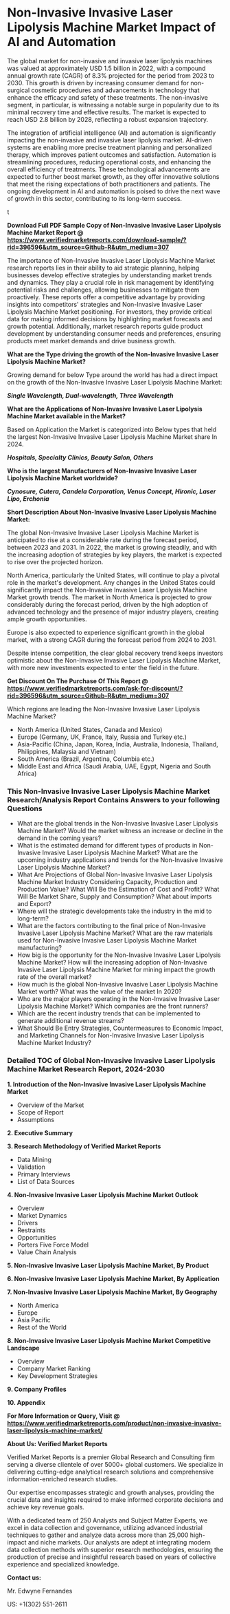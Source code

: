 <meta name="title" content="Global Non-Invasive Invasive Laser Lipolysis Machine Market Impact of AI and Automation"><meta name="description" content="The global market for non-invasive and invasive laser lipolysis machines was valued at approximately USD 1.5 billion in 2022, with a compound annual growth rate (CAGR)"><meta name="title" content="Non-Invasive Invasive Laser Lipolysis Machine Market Size, Share, Scope, Trends, Growth, Opportunities, Analysis, Forecast"><h1>Non-Invasive Invasive Laser Lipolysis Machine Market Impact of AI and Automation</h1><p>The global market for non-invasive and invasive laser lipolysis machines was valued at approximately USD 1.5 billion in 2022, with a compound annual growth rate (CAGR) of 8.3% projected for the period from 2023 to 2030. This growth is driven by increasing consumer demand for non-surgical cosmetic procedures and advancements in technology that enhance the efficacy and safety of these treatments. The non-invasive segment, in particular, is witnessing a notable surge in popularity due to its minimal recovery time and effective results. The market is expected to reach USD 2.8 billion by 2028, reflecting a robust expansion trajectory.</p><p>The integration of artificial intelligence (AI) and automation is significantly impacting the non-invasive and invasive laser lipolysis market. AI-driven systems are enabling more precise treatment planning and personalized therapy, which improves patient outcomes and satisfaction. Automation is streamlining procedures, reducing operational costs, and enhancing the overall efficiency of treatments. These technological advancements are expected to further boost market growth, as they offer innovative solutions that meet the rising expectations of both practitioners and patients. The ongoing development in AI and automation is poised to drive the next wave of growth in this sector, contributing to its long-term success.</p>t</p><p id="" class=""><strong>Download Full PDF Sample Copy of Non-Invasive Invasive Laser Lipolysis Machine Market Report @ <a href="https://www.verifiedmarketreports.com/download-sample/?rid=396596&utm_source=Github-R&utm_medium=307" target="_blank">https://www.verifiedmarketreports.com/download-sample/?rid=396596&utm_source=Github-R&utm_medium=307</a></strong></p><p>The importance of&nbsp;Non-Invasive Invasive Laser Lipolysis Machine Market research reports lies in their ability to aid strategic planning, helping businesses develop effective strategies by understanding market trends and dynamics. They play a crucial role in risk management by identifying potential risks and challenges, allowing businesses to mitigate them proactively. These reports offer a competitive advantage by providing insights into competitors' strategies and Non-Invasive Invasive Laser Lipolysis Machine Market positioning. For investors, they provide critical data for making informed decisions by highlighting market forecasts and growth potential. Additionally, market research reports guide product development by understanding consumer needs and preferences, ensuring products meet market demands and drive business growth.</p><p><strong>What are the&nbsp;Type driving the growth of the Non-Invasive Invasive Laser Lipolysis Machine Market?</strong></p><p id="" class="">Growing demand for below Type around the world has had a direct impact on the growth of the Non-Invasive Invasive Laser Lipolysis Machine Market:</p><em><strong>Single Wavelength, Dual-wavelength, Three Wavelength</strong></em></p><strong>What are the&nbsp;Applications&nbsp;of Non-Invasive Invasive Laser Lipolysis Machine Market available in the Market?</strong></p><p id="" class="">Based on Application the Market is categorized into Below types that held the largest Non-Invasive Invasive Laser Lipolysis Machine Market share In 2024.</p><em><strong>Hospitals, Specialty Clinics, Beauty Salon, Others</strong></em></p><strong>Who is the largest Manufacturers of Non-Invasive Invasive Laser Lipolysis Machine Market worldwide?</strong></p><p><em><strong>Cynosure, Cutera, Candela Corporation, Venus Concept, Hironic, Laser Lipo, Erchonia</strong></em></p><p id="" class=""><strong>Short Description About Non-Invasive Invasive Laser Lipolysis Machine Market:</strong></p><p>The global Non-Invasive Invasive Laser Lipolysis Machine Market is anticipated to rise at a considerable rate during the forecast period, between 2023 and 2031. In 2022, the market is growing steadily, and with the increasing adoption of strategies by key players, the market is expected to rise over the projected horizon.</p><p>North America, particularly the United States, will continue to play a pivotal role in the market's development. Any changes in the United States could significantly impact the Non-Invasive Invasive Laser Lipolysis Machine Market growth trends. The market in North America is projected to grow considerably during the forecast period, driven by the high adoption of advanced technology and the presence of major industry players, creating ample growth opportunities.</p><p>Europe is also expected to experience significant growth in the global market, with a strong CAGR during the forecast period from 2024 to 2031.</p><p>Despite intense competition, the clear global recovery trend keeps investors optimistic about the Non-Invasive Invasive Laser Lipolysis Machine Market, with more new investments expected to enter the field in the future.</p><p id="" class=""><strong>Get Discount On The Purchase Of This Report @ <a href="https://www.verifiedmarketreports.com/ask-for-discount/?rid=396596&utm_source=Github-R&utm_medium=307" target="_blank">https://www.verifiedmarketreports.com/ask-for-discount/?rid=396596&utm_source=Github-R&utm_medium=307</a></strong></p>Which regions are leading the Non-Invasive Invasive Laser Lipolysis Machine Market?</p><ul><li>North America (United States, Canada and Mexico)</li><li>Europe (Germany, UK, France, Italy, Russia and Turkey etc.)</li><li>Asia-Pacific (China, Japan, Korea, India, Australia, Indonesia, Thailand, Philippines, Malaysia and Vietnam)</li><li>South America (Brazil, Argentina, Columbia etc.)</li><li>Middle East and Africa (Saudi Arabia, UAE, Egypt, Nigeria and South Africa)</li></ul><h3 id="" class="">This Non-Invasive Invasive Laser Lipolysis Machine Market Research/Analysis Report Contains Answers to your following Questions</h3><ul><li>What are the global trends in the Non-Invasive Invasive Laser Lipolysis Machine Market? Would the market witness an increase or decline in the demand in the coming years?</li><li>What is the estimated demand for different types of products in Non-Invasive Invasive Laser Lipolysis Machine Market? What are the upcoming industry applications and trends for the Non-Invasive Invasive Laser Lipolysis Machine Market?</li><li>What Are Projections of Global Non-Invasive Invasive Laser Lipolysis Machine Market Industry Considering Capacity, Production and Production Value? What Will Be the Estimation of Cost and Profit? What Will Be Market Share, Supply and Consumption? What about imports and Export?</li><li>Where will the strategic developments take the industry in the mid to long-term?</li><li>What are the factors contributing to the final price of Non-Invasive Invasive Laser Lipolysis Machine Market? What are the raw materials used for Non-Invasive Invasive Laser Lipolysis Machine Market manufacturing?</li><li>How big is the opportunity for the Non-Invasive Invasive Laser Lipolysis Machine Market? How will the increasing adoption of Non-Invasive Invasive Laser Lipolysis Machine Market for mining impact the growth rate of the overall market?</li><li>How much is the global Non-Invasive Invasive Laser Lipolysis Machine Market worth? What was the value of the market In 2020?</li><li>Who are the major players operating in the Non-Invasive Invasive Laser Lipolysis Machine Market? Which companies are the front runners?</li><li>Which are the recent industry trends that can be implemented to generate additional revenue streams?</li><li>What Should Be Entry Strategies, Countermeasures to Economic Impact, and Marketing Channels for Non-Invasive Invasive Laser Lipolysis Machine Market Industry?</li></ul><h3 id="" class="">Detailed TOC of Global Non-Invasive Invasive Laser Lipolysis Machine Market Research Report, 2024-2030</h3><p id="" class=""><strong>1. Introduction of the Non-Invasive Invasive Laser Lipolysis Machine Market</strong></p><ul><li>Overview of the Market</li><li>Scope of Report</li><li>Assumptions</li></ul><p id="" class=""><strong>2. Executive Summary</strong></p><p id="" class=""><strong>3. Research Methodology of Verified Market Reports</strong></p><ul><li>Data Mining</li><li>Validation</li><li>Primary Interviews</li><li>List of Data Sources</li></ul><p id="" class=""><strong>4. Non-Invasive Invasive Laser Lipolysis Machine Market Outlook</strong></p><ul><li>Overview</li><li>Market Dynamics</li><li>Drivers</li><li>Restraints</li><li>Opportunities</li><li>Porters Five Force Model</li><li>Value Chain Analysis</li></ul><p id="" class=""><strong>5. Non-Invasive Invasive Laser Lipolysis Machine Market, By Product</strong></p><p id="" class=""><strong>6. Non-Invasive Invasive Laser Lipolysis Machine Market, By Application</strong></p><p id="" class=""><strong>7. Non-Invasive Invasive Laser Lipolysis Machine Market, By Geography</strong></p><ul><li>North America</li><li>Europe</li><li>Asia Pacific</li><li>Rest of the World</li></ul><p id="" class=""><strong>8. Non-Invasive Invasive Laser Lipolysis Machine Market Competitive Landscape</strong></p><ul><li>Overview</li><li>Company Market Ranking</li><li>Key Development Strategies</li></ul><p id="" class=""><strong>9. Company Profiles</strong></p><p id="" class=""><strong>10. Appendix</strong></p><p id="" class=""><strong>For More Information or Query, Visit @ <a href="https://www.verifiedmarketreports.com/product/non-invasive-invasive-laser-lipolysis-machine-market/" target="_blank">https://www.verifiedmarketreports.com/product/non-invasive-invasive-laser-lipolysis-machine-market/</a></strong></p><p id="" class=""><strong>About Us: Verified Market Reports</strong></p><p id="" class="">Verified Market Reports is a premier Global Research and Consulting firm serving a diverse clientele of over 5000+ global customers. We specialize in delivering cutting-edge analytical research solutions and comprehensive information-enriched research studies.</p><p id="" class="">Our expertise encompasses strategic and growth analyses, providing the crucial data and insights required to make informed corporate decisions and achieve key revenue goals.</p><p id="" class="">With a dedicated team of 250 Analysts and Subject Matter Experts, we excel in data collection and governance, utilizing advanced industrial techniques to gather and analyze data across more than 25,000 high-impact and niche markets. Our analysts are adept at integrating modern data collection methods with superior research methodologies, ensuring the production of precise and insightful research based on years of collective experience and specialized knowledge.</p><p id="" class=""><strong>Contact us:</strong></p><p id="" class="">Mr. Edwyne Fernandes</p><p id="" class="">US: +1(302) 551-2611</p>